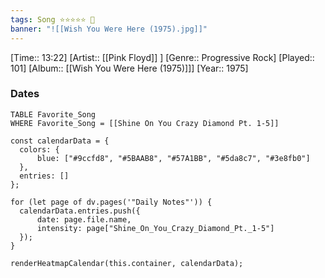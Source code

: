 ```yaml
---
tags: Song ⭐⭐⭐⭐⭐ 💛
banner: "![[Wish You Were Here (1975).jpg]]"
---
```

[Time:: 13:22]
[Artist:: [[Pink Floyd]] ]
[Genre:: Progressive Rock]
[Played:: 101]
[Album:: [[Wish You Were Here (1975)]]]
[Year:: 1975]
### Dates
````dataview
TABLE Favorite_Song
WHERE Favorite_Song = [[Shine On You Crazy Diamond Pt. 1-5]]
````

  ```dataviewjs
const calendarData = { 
	colors: { 
		blue: ["#9ccfd8", "#5BAAB8", "#57A1BB", "#5da8c7", "#3e8fb0"] 
	}, 
	entries: [] 
}; 

for (let page of dv.pages('"Daily Notes"')) { 
	calendarData.entries.push({ 
		date: page.file.name, 
		intensity: page["Shine_On_You_Crazy_Diamond_Pt._1-5"]
	}); 
} 

renderHeatmapCalendar(this.container, calendarData);
```
